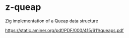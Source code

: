 # z-queap
Zig implementation of a Queap data structure

https://static.aminer.org/pdf/PDF/000/415/611/queaps.pdf
